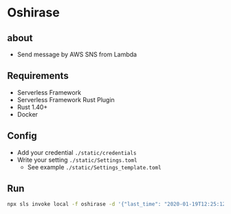 # Oshirase

## about
* Send message by AWS SNS from Lambda

## Requirements
* Serverless Framework
* Serverless Framework Rust Plugin
* Rust 1.40+
* Docker

## Config
* Add your credential `./static/credentials`
* Write your setting `./static/Settings.toml`
    * See example `./static/Settings_template.toml`

## Run
```sh
npx sls invoke local -f oshirase -d '{"last_time": "2020-01-19T12:25:12.773320+09:00"}'
```
